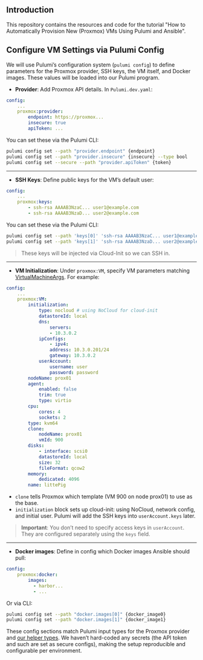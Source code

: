 ## Introduction

This repository contains the resources and code for the tutorial "How to Automatically Provision New (Proxmox) VMs Using Pulumi and Ansible". 

## Configure VM Settings via Pulumi Config
We will use Pulumi’s configuration system (`pulumi config`) to define parameters for the Proxmox provider, SSH keys, the VM itself, and Docker images. These values will be loaded into our Pulumi program.

- **Provider**: Add Proxmox API details. In `Pulumi.dev.yaml`:
```yml
config:
	...
	proxmox:provider:
	    endpoint: https://proxmox...
	    insecure: true
	    apiToken: ...
```
You can set these via the Pulumi CLI:
```bash
pulumi config set --path "provider.endpoint" {endpoint}
pulumi config set --path "provider.insecure" {insecure} --type bool  
pulumi config set --secure --path "provider.apiToken" {token}
```
---
- **SSH Keys**: Define public keys for the VM’s default user:
```yml
config:
	...
	proxmox:keys:
	    - ssh-rsa AAAAB3NzaC... user1@example.com
	    - ssh-rsa AAAAB3NzaD... user2@example.com
```
You can set these via the Pulumi CLI:
```bash
pulumi config set --path 'keys[0]' 'ssh-rsa AAAAB3NzaC... user1@example.com'
pulumi config set --path 'keys[1]' 'ssh-rsa AAAAB3NzaD... user2@example.com'
```
> These keys will be injected via Cloud-Init so we can SSH in.
---
- **VM Initialization**: Under `proxmox:VM`, specify VM parameters matching [VirtualMachineArgs](https://www.pulumi.com/registry/packages/proxmoxve/api-docs/vm/virtualmachine/#inputs). For example:
```yml
config:
	...
	proxmox:VM:
		initialization:
			type: nocloud # using NoCloud for cloud-init
			datastoreId: local
			dns:
				servers:
				- 10.3.0.2
			ipConfigs:
				- ipv4:
				address: 10.3.0.201/24
				gateway: 10.3.0.2
			userAccount:
				username: user
				password: password
		nodeName: prox01
		agent:
			enabled: false
			trim: true
			type: virtio
		cpu:
			cores: 4
			sockets: 2
		type: kvm64
		clone:
			nodeName: prox01
			vmId: 900
		disks:
			- interface: scsi0
			datastoreId: local
			size: 32
			fileFormat: qcow2
		memory:
			dedicated: 4096
		name: littePig
```
-  `clone` tells Proxmox which template (VM 900 on node prox01) to use as the base.
- `initialization` block sets up cloud-init: using NoCloud, network config, and initial user. Pulumi will add the SSH keys into `userAccount.keys` later.
>**Important**: You don’t need to specify access keys in `userAccount`. They are configured separately using the `keys` field.
---
- **Docker images**: Define in config which Docker images Ansible should pull:
```yml
config:
	proxmox:docker:
		images:
		  - harbor...
		  - ...  
```
Or via CLI:
```bash
pulumi config set --path "docker.images[0]" {docker_image0}
pulumi config set --path "docker.images[1]" {docker_image1}
```
These config sections match Pulumi input types for the Proxmox provider and [our helper types](https://github.com/mikitabianko/proxmox-vm-orchestrator/blob/master/types.ts#L33-L45). We haven’t hard-coded any secrets (the API token and such are set as secure configs), making the setup reproducible and configurable per environment.